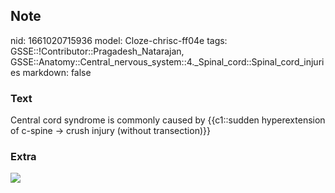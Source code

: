 ## Note
nid: 1661020715936
model: Cloze-chrisc-ff04e
tags: GSSE::!Contributor::Pragadesh_Natarajan, GSSE::Anatomy::Central_nervous_system::4._Spinal_cord::Spinal_cord_injuries
markdown: false

### Text
Central cord syndrome is commonly caused by {{c1::sudden hyperextension of c-spine → crush injury (without transection)}}

### Extra
<img src="Cord-en.png">
